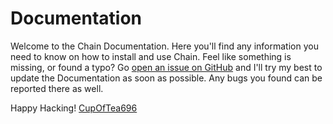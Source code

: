 # Documentation

Welcome to the Chain Documentation. Here you'll find any information you need to know on how to install and use Chain. Feel like something is missing, or found a typo? Go [open an issue on GitHub](https://github.com/CupOfTea696/Chain/issues) and I'll try my best to update the Documentation as soon as possible. Any bugs you found can be reported there as well.

Happy Hacking!
[CupOfTea696](http://tiny.cc/cot696)
